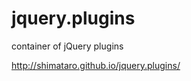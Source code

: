 jquery.plugins
==============

container of jQuery plugins

http://shimataro.github.io/jquery.plugins/
